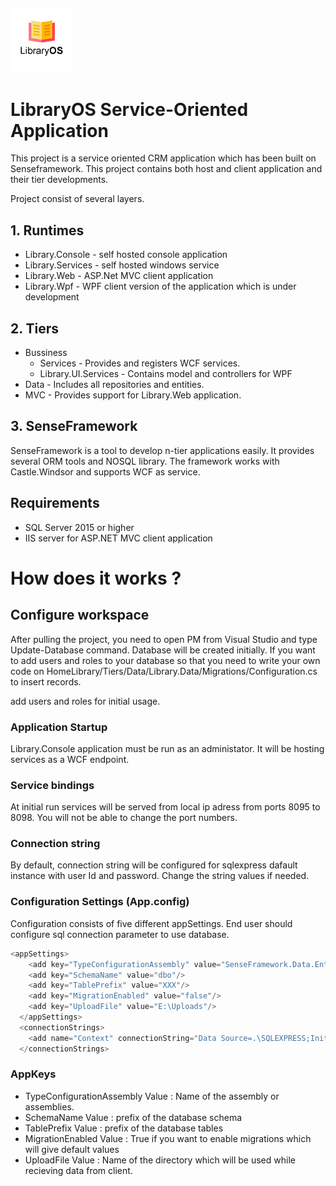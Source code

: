 ## ![alt-text](https://github.com/ekinbulut/HomeLibrary/blob/develop/Logo100.png)
# LibraryOS Service-Oriented Application

This project is a service oriented CRM application which has been built on Senseframework. This project contains both host and client application and their tier developments.

Project consist of several layers.

## 1. Runtimes
  * Library.Console  - self hosted console application
  * Library.Services - self hosted windows service
  * Library.Web - ASP.Net MVC client application
  * Library.Wpf - WPF client version of the application which is under development

## 2. Tiers
  * Bussiness
    * Services - Provides and registers WCF services.
    * Library.UI.Services - Contains model and controllers for WPF
  * Data - Includes all repositories and entities.
  * MVC - Provides support for Library.Web application.

## 3. SenseFramework
SenseFramework is a tool to develop n-tier applications easily. It provides several ORM tools and NOSQL library. The framework works with Castle.Windsor and supports WCF as service.

## Requirements
* SQL Server 2015 or higher
* IIS server for ASP.NET MVC client application

# How does it works ?

## Configure workspace

After pulling the project, you need to open PM from Visual Studio and type Update-Database command. Database will be created initially. If you want to add users and roles to your database so that you need to write your own code on HomeLibrary/Tiers/Data/Library.Data/Migrations/Configuration.cs to insert records.

add users and roles for initial usage.
### Application Startup

Library.Console application must be run as an administator. It will be hosting services as a WCF endpoint.

### Service bindings

At initial run services will be served from local ip adress from ports 8095 to 8098. You will not be able to change the port numbers.

### Connection string

By default, connection string will be configured for sqlexpress dafault instance with user Id and password. Change the string values if needed. 

### Configuration Settings (App.config)

Configuration consists of five different appSettings. End user should configure sql connection parameter to use database.
```javascript
<appSettings>
    <add key="TypeConfigurationAssembly" value="SenseFramework.Data.EntityFramework.dll;Library.Data.dll"/>
    <add key="SchemaName" value="dbo"/>
    <add key="TablePrefix" value="XXX"/>
    <add key="MigrationEnabled" value="false"/>
    <add key="UploadFile" value="E:\Uploads"/>
  </appSettings>
  <connectionStrings>
    <add name="Context" connectionString="Data Source=.\SQLEXPRESS;Initial Catalog=LibraryDB;User Id=sa;Password=demo2017;" providerName="System.Data.SqlClient"/>
  </connectionStrings> 
  ```

### AppKeys

* TypeConfigurationAssembly
Value : Name of the assembly or assemblies.
* SchemaName
Value : prefix of the database schema
* TablePrefix
Value : prefix of the database tables
* MigrationEnabled
Value : True if you want to enable migrations which will give default values
* UploadFile
Value : Name of the directory which will be used while recieving data from client.

